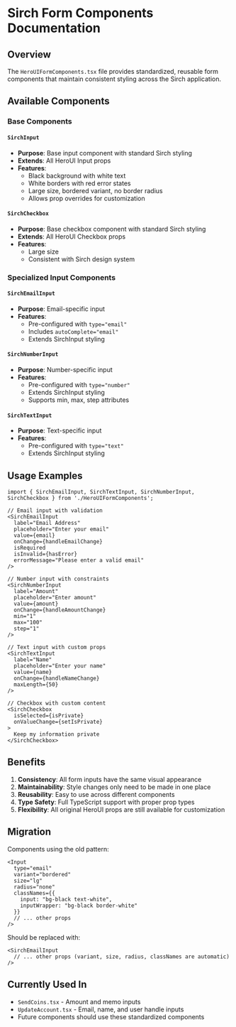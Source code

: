 # Sirch Form Components Documentation

## Overview

The `HeroUIFormComponents.tsx` file provides standardized, reusable form components that maintain consistent styling across the Sirch application.

## Available Components

### Base Components

#### `SirchInput`
- **Purpose**: Base input component with standard Sirch styling
- **Extends**: All HeroUI Input props
- **Features**:
  - Black background with white text
  - White borders with red error states
  - Large size, bordered variant, no border radius
  - Allows prop overrides for customization

#### `SirchCheckbox`
- **Purpose**: Base checkbox component with standard Sirch styling
- **Extends**: All HeroUI Checkbox props
- **Features**:
  - Large size
  - Consistent with Sirch design system

### Specialized Input Components

#### `SirchEmailInput`
- **Purpose**: Email-specific input
- **Features**: 
  - Pre-configured with `type="email"`
  - Includes `autoComplete="email"`
  - Extends SirchInput styling

#### `SirchNumberInput`
- **Purpose**: Number-specific input
- **Features**:
  - Pre-configured with `type="number"`
  - Extends SirchInput styling
  - Supports min, max, step attributes

#### `SirchTextInput`
- **Purpose**: Text-specific input
- **Features**:
  - Pre-configured with `type="text"`
  - Extends SirchInput styling

## Usage Examples

```tsx
import { SirchEmailInput, SirchTextInput, SirchNumberInput, SirchCheckbox } from './HeroUIFormComponents';

// Email input with validation
<SirchEmailInput
  label="Email Address"
  placeholder="Enter your email"
  value={email}
  onChange={handleEmailChange}
  isRequired
  isInvalid={hasError}
  errorMessage="Please enter a valid email"
/>

// Number input with constraints
<SirchNumberInput
  label="Amount"
  placeholder="Enter amount"
  value={amount}
  onChange={handleAmountChange}
  min="1"
  max="100"
  step="1"
/>

// Text input with custom props
<SirchTextInput
  label="Name"
  placeholder="Enter your name"
  value={name}
  onChange={handleNameChange}
  maxLength={50}
/>

// Checkbox with custom content
<SirchCheckbox
  isSelected={isPrivate}
  onValueChange={setIsPrivate}
>
  Keep my information private
</SirchCheckbox>
```

## Benefits

1. **Consistency**: All form inputs have the same visual appearance
2. **Maintainability**: Style changes only need to be made in one place
3. **Reusability**: Easy to use across different components
4. **Type Safety**: Full TypeScript support with proper prop types
5. **Flexibility**: All original HeroUI props are still available for customization

## Migration

Components using the old pattern:
```tsx
<Input
  type="email"
  variant="bordered"
  size="lg" 
  radius="none"
  classNames={{
    input: "bg-black text-white",
    inputWrapper: "bg-black border-white"
  }}
  // ... other props
/>
```

Should be replaced with:
```tsx
<SirchEmailInput
  // ... other props (variant, size, radius, classNames are automatic)
/>
```

## Currently Used In

- `SendCoins.tsx` - Amount and memo inputs
- `UpdateAccount.tsx` - Email, name, and user handle inputs
- Future components should use these standardized components

